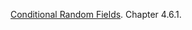 [Conditional Random Fields](probabilistic_graphical_models/2.4.3-Repn-MNs-CRFs.pdf). Chapter 4.6.1.
